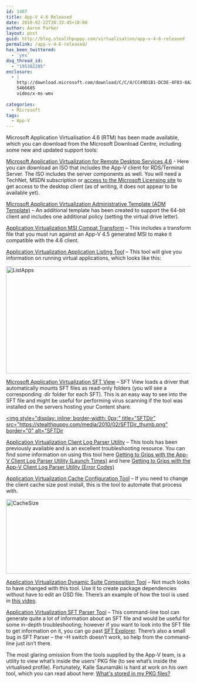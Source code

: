 ```yaml
---
id: 1407
title: App-V 4.6 Released
date: 2010-02-22T20:33:45+10:00
author: Aaron Parker
layout: post
guid: http://blog.stealthpuppy.com/virtualisation/app-v-4-6-released
permalink: /app-v-4-6-released/
has_been_twittered:
  - 'yes'
dsq_thread_id:
  - "195382205"
enclosure:
  - |
    http://download.microsoft.com/download/C/C/4/CC49D1B1-DCDE-4F03-8A28-B11D0949A672/Use_Dynamic_Suiting.wmv
    5466685
    video/x-ms-wmv
    
categories:
  - Microsoft
tags:
  - App-V
---
```

Microsoft Application Virtualisation 4.6 (RTM) has been made available, which you can download from the Microsoft Download Centre, including some new and updated support tools:

[Microsoft Application Virtualization for Remote Desktop Services 4.6](http://www.microsoft.com/downloads/details.aspx?displaylang=en&FamilyID=e633164f-9729-43a8-9149-de651944a7fe) - Here you can download an ISO that includes the App-V client for RDS/Terminal Server. The ISO includes the server components as well. You will need a TechNet, MSDN subscription or [access to the Microsoft Licensing site](http://blogs.technet.com/virtualworld/archive/2008/09/15/how-to-download-app-v-4-5-rtm.aspx) to get access to the desktop client (as of writing, it does not appear to be available yet).

[Microsoft Application Virtualization Administrative Template (ADM Template)](http://www.microsoft.com/downloads/details.aspx?displaylang=en&FamilyID=67cdf9d2-7e8e-4d76-a552-fd82dbbff9bc) – An additional template has been created to support the 64-bit client and includes one additional policy (setting the virtual drive letter).

[Application Virtualization MSI Compat Transform](http://www.microsoft.com/downloads/details.aspx?displaylang=en&FamilyID=c704efef-06f0-4b76-97a9-67df1d161ffb) – This includes a transform file that you must run against an App-V 4.5 generated MSI to make it compatible with the 4.6 client.

[Application Virtualization Application Listing Tool](http://www.microsoft.com/downloads/details.aspx?displaylang=en&FamilyID=5da48313-cf6d-445d-af97-594f194ac759) – This tool will give you information on running virtual applications, which looks like this:

<img style="display: inline; border-width: 0px;" title="ListApps" src="https://stealthpuppy.com/media/2010/02/ListApps.png" border="0" alt="ListApps" width="660" height="292" /> 

[Microsoft Application Virtualization SFT View](http://www.microsoft.com/downloads/details.aspx?displaylang=en&FamilyID=26d8bfe3-02dd-4073-95f8-594bbb12933a) – SFT View loads a driver that automatically mounts SFT files as read-only folders (you will see a corresponding .dir folder for each SFT). This is an easy way to see into the SFT file and might be useful for performing virus scanning if the tool was installed on the servers hosting your Content share.

[<img style="display: inline; border-width: 0px;" title="SFTDir" src="https://stealthpuppy.com/media/2010/02/SFTDir_thumb.png" border="0" alt="SFTDir]({{site.baseurl}}/media/2010/02/SFTDir.png)

[Application Virtualization Client Log Parser Utility](http://www.microsoft.com/downloads/details.aspx?displaylang=en&FamilyID=72876c60-3a87-4705-b722-f73eb56219bf) – This tools has been previously available and is an excellent troubleshooting resource. You can find some information on using this tool here [Getting to Grips with the App-V Client Log Parser Utility (Launch Times)](http://blogs.technet.com/virtualworld/archive/2009/04/20/getting-to-grips-with-the-app-v-client-log-parser-utility-launch-times.aspx) and here [Getting to Grips with the App-V Client Log Parser Utility (Error Codes)](http://blogs.technet.com/virtualworld/archive/2009/04/20/getting-to-grips-with-the-app-v-client-log-parser-utility-error-codes.aspx)

[Application Virtualization Cache Configuration Tool](http://www.microsoft.com/downloads/details.aspx?displaylang=en&FamilyID=5e7089fa-c6ab-4150-8562-3b5bc14cd881) – If you need to change the client cache size post install, this is the tool to automate that process with.

<img style="display: inline; border-width: 0px;" title="CacheSize" src="https://stealthpuppy.com/media/2010/02/CacheSize.png" border="0" alt="CacheSize" width="660" height="203" /> 

[Application Virtualization Dynamic Suite Composition Tool](http://www.microsoft.com/downloads/details.aspx?displaylang=en&FamilyID=daa898df-455f-438a-aa2a-421f05894098) – Not much looks to have changed with this tool. Use it to create package dependencies without have to edit an OSD file. There’s an example of how the tool is used in [this video](http://download.microsoft.com/download/C/C/4/CC49D1B1-DCDE-4F03-8A28-B11D0949A672/Use_Dynamic_Suiting.wmv).

[Application Virtualization SFT Parser Tool](http://www.microsoft.com/downloads/details.aspx?displaylang=en&FamilyID=e5a7db27-304b-4cd1-9c80-7ba5fdaea97f) – This command-line tool can generate quite a lot of information about an SFT file and would be useful for some in-depth troubleshooting; however if you want to look into the SFT file to get information on it, you can go past [SFT Explorer](http://www.virtualapp.net/sft-explorer.html). There’s also a small bug in SFT Parser – the –H switch doesn’t work, so help from the command-line just isn’t there.

The most glaring omission from the tools supplied by the App-V team, is a utility to view what’s inside the users’ PKG file (to see what’s inside the virtualised profile). Fortunately, Kalle Saunamäki is hard at work on his own tool, which you can read about here: [What's stored in my PKG files?](http://www.virtualisointi.fi/en/archives/193)